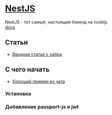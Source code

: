 # [NestJS](https://nestjs.com/)  
NestJS - тот самый, настоящий бэкенд на nodejs  
[docs](https://docs.nestjs.com/)  

## Статьи  
- [Вводная статья с хабра](https://habr.com/ru/post/439434/)

## С чего начать  
- [Хороший пример из чата](https://github.com/ZackFox/face-list-nestserver)
### Установка
### Добавление passport-js и jwt

